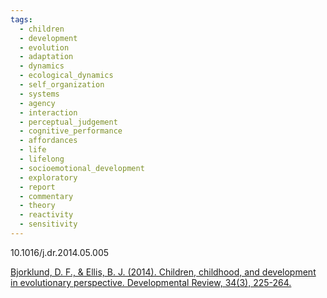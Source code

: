 ```yaml
---
tags:
  - children
  - development
  - evolution
  - adaptation
  - dynamics
  - ecological_dynamics
  - self_organization
  - systems
  - agency
  - interaction
  - perceptual_judgement
  - cognitive_performance
  - affordances
  - life
  - lifelong
  - socioemotional_development
  - exploratory
  - report
  - commentary
  - theory
  - reactivity
  - sensitivity
---
```


10.1016/j.dr.2014.05.005

[Bjorklund, D. F., & Ellis, B. J. (2014). Children, childhood, and development in evolutionary perspective. Developmental Review, 34(3), 225-264.](https://www.sciencedirect.com/science/article/pii/S0273229714000264?casa_token=1Pc-Ualq2m0AAAAA:BxxxlJpVLsr5MogFcOFx_aLSkb4gLh-wegfNEwLiL_pGGLZlI5szTMyD0ivz3RelPJf3HTmA2A)